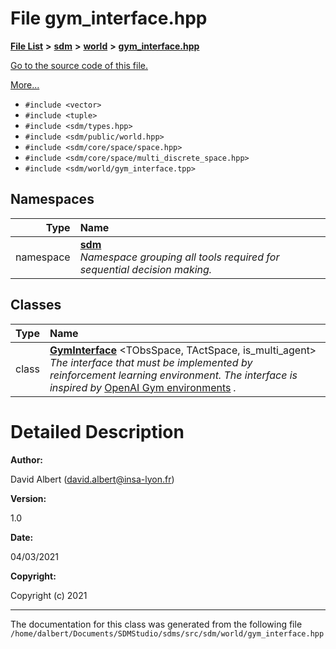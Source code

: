 
<NavBar active_item_id="2"/>

# File gym\_interface.hpp


[**File List**](files.md) **>** [**sdm**](dir_ae1b8d8c3d2627954ba53c22978558f0.md) **>** [**world**](dir_414fa79a2aeb4aba632c04a0d3a53fff.md) **>** [**gym\_interface.hpp**](gym__interface_8hpp.md)

[Go to the source code of this file.](gym__interface_8hpp_source.md)

[More...](#detailed-description)

* `#include <vector>`
* `#include <tuple>`
* `#include <sdm/types.hpp>`
* `#include <sdm/public/world.hpp>`
* `#include <sdm/core/space/space.hpp>`
* `#include <sdm/core/space/multi_discrete_space.hpp>`
* `#include <sdm/world/gym_interface.tpp>`









## Namespaces

| Type | Name |
| ---: | :--- |
| namespace | [**sdm**](namespacesdm.md) <br>_Namespace grouping all tools required for sequential decision making._  |

## Classes

| Type | Name |
| ---: | :--- |
| class | [**GymInterface**](classsdm_1_1GymInterface.md) &lt;TObsSpace, TActSpace, is\_multi\_agent&gt;<br>_The interface that must be implemented by reinforcement learning environment. The interface is inspired by_ [OpenAI Gym environments](https://gym.openai.com/) _._ |













# Detailed Description




**Author:**

David Albert ([david.albert@insa-lyon.fr](mailto:david.albert@insa-lyon.fr)) 




**Version:**

1.0 




**Date:**

04/03/2021




**Copyright:**

Copyright (c) 2021 




    

------------------------------
The documentation for this class was generated from the following file `/home/dalbert/Documents/SDMStudio/sdms/src/sdm/world/gym_interface.hpp`